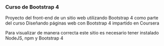 ### Curso de Bootstrap 4
Proyecto del front-end de un sitio web utilizando Bootstrap 4 como parte del curso Diseñando páginas web con Bootstrap 4 impartido en Coursera

Para visualizar de manera correcta este sitio es necesario tener instalado NodeJS, npm y Bootstrap 4

